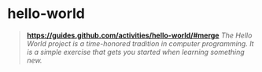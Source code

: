 # hello-world
>**https://guides.github.com/activities/hello-world/#merge**
*The Hello World project is a time-honored tradition in computer programming.*
*It is a simple exercise that gets you started when learning something new.*

